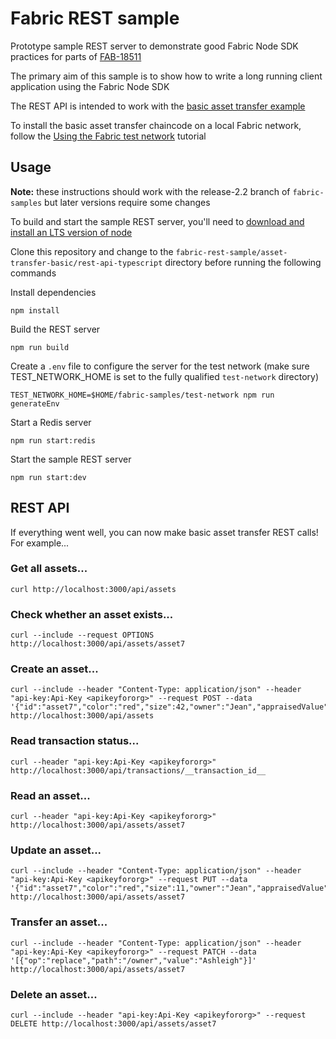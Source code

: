 # Fabric REST sample

Prototype sample REST server to demonstrate good Fabric Node SDK practices for parts of [FAB-18511](https://jira.hyperledger.org/browse/FAB-18511)

The primary aim of this sample is to show how to write a long running client application using the Fabric Node SDK

The REST API is intended to work with the [basic asset transfer example](https://github.com/hyperledger/fabric-samples/tree/main/asset-transfer-basic)

To install the basic asset transfer chaincode on a local Fabric network, follow the [Using the Fabric test network](https://hyperledger-fabric.readthedocs.io/en/release-2.2/test_network.html) tutorial

## Usage

**Note:** these instructions should work with the release-2.2 branch of `fabric-samples` but later versions require some changes

To build and start the sample REST server, you'll need to [download and install an LTS version of node](https://nodejs.org/en/download/)

Clone this repository and change to the `fabric-rest-sample/asset-transfer-basic/rest-api-typescript` directory before running the following commands

Install dependencies

```shell
npm install
```

Build the REST server

```shell
npm run build
```

Create a `.env` file to configure the server for the test network (make sure TEST_NETWORK_HOME is set to the fully qualified `test-network` directory)

```shell
TEST_NETWORK_HOME=$HOME/fabric-samples/test-network npm run generateEnv
```

Start a Redis server

```shell
npm run start:redis
```

Start the sample REST server

```shell
npm run start:dev
```

## REST API

If everything went well, you can now make basic asset transfer REST calls! For example...

### Get all assets...

```shell
curl http://localhost:3000/api/assets
```

### Check whether an asset exists...

```shell
curl --include --request OPTIONS http://localhost:3000/api/assets/asset7
```

### Create an asset...

```shell
curl --include --header "Content-Type: application/json" --header "api-key:Api-Key <apikeyfororg>" --request POST --data '{"id":"asset7","color":"red","size":42,"owner":"Jean","appraisedValue":101}' http://localhost:3000/api/assets
```

### Read transaction status...

```shell
curl --header "api-key:Api-Key <apikeyfororg>" http://localhost:3000/api/transactions/__transaction_id__
```

### Read an asset...

```shell
curl --header "api-key:Api-Key <apikeyfororg>" http://localhost:3000/api/assets/asset7
```

### Update an asset...

```shell
curl --include --header "Content-Type: application/json" --header "api-key:Api-Key <apikeyfororg>" --request PUT --data '{"id":"asset7","color":"red","size":11,"owner":"Jean","appraisedValue":101}' http://localhost:3000/api/assets/asset7
```

### Transfer an asset...

```shell
curl --include --header "Content-Type: application/json" --header "api-key:Api-Key <apikeyfororg>" --request PATCH --data '[{"op":"replace","path":"/owner","value":"Ashleigh"}]' http://localhost:3000/api/assets/asset7
```

### Delete an asset...

```shell
curl --include --header "api-key:Api-Key <apikeyfororg>" --request DELETE http://localhost:3000/api/assets/asset7
```

